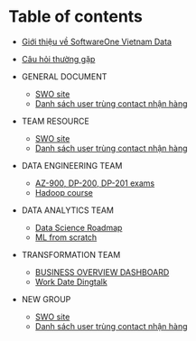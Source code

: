 # Table of contents
* [Giới thiệu về SoftwareOne Vietnam Data ](README.md)
* [Câu hỏi thường gặp](FAQ.md)

* GENERAL DOCUMENT
    * [SWO site](https://www.softwareone.com/vi-vn/)
    * [Danh sách user trùng contact nhận hàng](https://datastudio.google.com/u/0/reporting/6503b4e0-1aad-4002-ad42-7b4c4c6aedc9/page/T3MkB)

* TEAM RESOURCE
    * [SWO site](https://www.softwareone.com/vi-vn/)
    * [Danh sách user trùng contact nhận hàng](https://datastudio.google.com/u/0/reporting/6503b4e0-1aad-4002-ad42-7b4c4c6aedc9/page/T3MkB)
    
* DATA ENGINEERING TEAM
    * [AZ-900, DP-200, DP-201 exams](https://www.reddit.com/r/AZURE/comments/gkpxm7/passed_az900_dp200_dp201_exams_in_2020/)
    * [Hadoop course](https://www.tutorialspoint.com/hadoop/hadoop_big_data_overview.htm)

* DATA ANALYTICS TEAM
    * [Data Science Roadmap](https://i.am.ai/roadmap/#note)
    * [ML from scratch](https://github.com/eriklindernoren/ML-From-Scratch?fbclid=IwAR2b3XgXbiwgm13xmNtdr2MnfB9pCd01CBBNYbRlHPLQZHT69EQEbDEJ-Bk)
    
* TRANSFORMATION TEAM
    * [BUSINESS OVERVIEW DASHBOARD](https://datastudio.google.com/reporting/3cf9087a-d3d9-4db2-a9aa-5065a4c06fde/page/TZ1uB)
    * [Work Date Dingtalk](https://datastudio.google.com/u/0/reporting/a0bc3318-7488-439c-917e-b557c9631383/page/o5BqB)
* NEW GROUP
    * [SWO site](https://www.softwareone.com/vi-vn/)
    * [Danh sách user trùng contact nhận hàng](https://datastudio.google.com/u/0/reporting/6503b4e0-1aad-4002-ad42-7b4c4c6aedc9/page/T3MkB)
